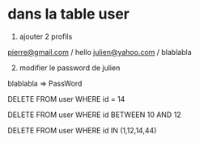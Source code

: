 # dans la table user 

1. ajouter 2 profils

pierre@gmail.com / hello
julien@yahoo.com / blablabla

2. modifier le password de julien

blablabla => PassWord 

DELETE FROM user WHERE id = 14 

DELETE FROM user WHERE id BETWEEN 10 AND 12 

DELETE FROM user WHERE id IN (1,12,14,44) 